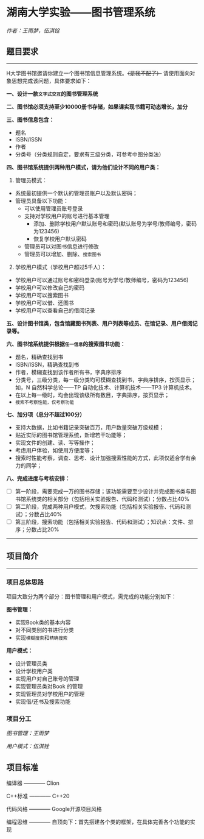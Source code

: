 # 湖南大学实验——图书管理系统

*作者：王雨梦，伍淇铨*

## 题目要求

----

H大学图书馆邀请你建立一个图书馆信息管理系统。~~（是我不配了）~~
请使用面向对象思想完成该问题，具体要求如下：

**一、设计一款`文字式交互`的图书管理系统**

**二、图书馆必须支持至少10000册书存储，如果课实现书籍可动态增长，加分**

**三、图书信息包含：**
* 题名
* ISBN/ISSN
* 作者
* 分类号（分类规则自定，要求有三级分类，可参考中图分类法）

**四、图书馆系统提供两种用户模式，请为他们设计不同的用户类：**
1. 管理员模式：

* 系统最初提供一个默认的管理员账户以及默认密码；
* 管理员具备以下功能：
  * 可以使用管理员账号登录
  * 支持对学校用户的账号进行基本管理
    * 添加、删除学校用户默认账号和密码(默认账号为学号/教师编号，密码为123456)
    * 恢复学校用户默认密码
  * 管理员可以对图书信息进行修改
  * 管理员可以增加、删除、`搜索图书`


2. 学校用户模式（学校用户超过5千人）：

* 学校用户可以通过账号和密码登录(账号为学号/教师编号，密码为123456)
* 学校用户可以修改自己的密码
* 学校用户可以搜索图书
* 学校用户可以借、还图书
* 学校用户可以查看自己的借阅记录

**五、设计图书馆类，包含馆藏图书列表、用户列表等成员、在馆记录、用户借阅记录等。**

**六、图书馆系统提供根据`任一信息`的搜索图书功能：**
* 题名，精确查找到书
* ISBN/ISSN，精确查找到书
* 作者，模糊查找到该作者所有书，字典序排序
* 分类号，三级分类，每一级分类均可模糊查找到书，字典序排序，按页显示；如，N 自然科学总论——TP 自动化技术、计算机技术——TP3 计算机技术。
* 在以上每一级时，均会出现该级所有数目，字典排序，按页显示；
* ``搜索不考察性能，仅考察功能``

**七、加分项（总分不超过100分）**
* 支持大数据，比如书籍记录突破百万，用户数量突破万级规模；
* 贴近实际的图书馆管理系统，新增若干功能等；
* 实现文件的创建、读、写等操作；
* 考虑用户体验，如使用方便度等；
* 搜索时性能考察，调查、思考、设计加强搜索性能的方式，此项仅适合学有余力的同学；

**八、完成进度与考核安排：**
- [ ] 第一阶段，需要完成一万的图书存储；该功能需要至少设计并完成图书类与图书馆系统类的相关部分（包括相关实验报告、代码和测试）；分数占比40%
- [ ] 第二阶段，完成两种用户模式，欠搜索功能（包括相关实验报告、代码和测试）；分数占比40%
- [ ] 第三阶段，搜索功能（包括相关实验报告、代码和测试）；知识点：文件、排序；分数占比20%

---


## 项目简介

---

### 项目总体思路

项目大致分为两个部分：图书管理和用户模式，需完成的功能分别如下：

**图书管理：**
* 实现Book类的基本内容
* 对不同类别的书进行分类
* 实现`模糊搜索`和`精确搜索`

**用户模式：**
* 设计管理员类
* 设计学校用户类
* 实现用户对自己账号的管理
* 实现管理员类对Book 的管理
* 实现管理员对学校用户的管理
* 实现借/还书及搜索功能


### 项目分工

*图书管理：王雨梦*

*用户模式：伍淇铨*

## 项目标准

编译器 ———— Clion

C++标准 ———— C++20

代码风格 ———— Google开源项目风格

编程思维 ———— 自顶向下：首先搭建各个类的框架，在具体完善各个功能的实现

